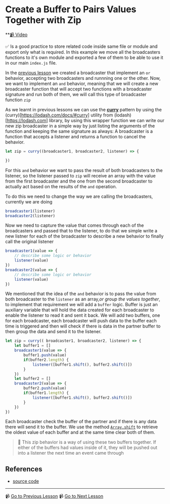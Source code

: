 # Create a Buffer to Pairs Values Together with Zip

**[📹 Video](https://egghead.io/lessons/egghead-create-a-buffer-to-pair-values-together-with-zip)



✅ Is a good practice to store related code inside same file or module and export only what is required. In this example we move all the broadcasters functions to it's own module and exported a few of them to be able to use it in our main `index.js` file.

In the [previous lesson](15-match-function-requirements-with-lodash-partial-and-flip.md) we created a broadcaster that implement an `or` behavior, accepting two broadcasters and runnning one or the other. Now, we want to implement an `and` behavior, meaning that we will create a new broadcaster function that will accept two functions with a broadcaster signature and run both of them, we will call this type of broadcaster function `zip`

As we learnt in previous lessons we can use the [**curry**](https://javascript.info/currying-partials) pattern by using the (curry)[https://lodash.com/docs/#curry] utility from (lodash)[https://lodash.com] library, by using this wrapper function we can write our new zip broadcaster in a simple way by just listing the arguments of the function and keeping the same signature as always: A broadcaster is a function that accepts a listener and returns a function to cancel the behavior.

```javascript
let zip = curry((broadcaster1, broadcaster2, listener) => {

})
```

For this `and` behavior we want to pass the result of both broadcasters to the listener, so the listener passed to `zip` will receive an array with the value from the first broadcaster and the one from the second broadcaster to actually act based on the results of the `and` operation.

To do this we need to change the way we are calling the broadcasters, currently we are doing 

```javascript
broadcaster1(listener)
broadcaster2(listener)
```

Now we need to capture the value that comes through each of the broadcasters and passed that to the listener, to do that we simple write a new listner for each of the broadcaster to describe a new behavior to finally call the original listener 

```javascript
broadcaster1(value => {
    // describe some logic or behavior 
    listener(value)
})
broadcaster2(value => {
    // describe some logic or behavior 
    listener(value)
})
```

We mentioned that the idea of the `and` behavior is to pass the value from both broadcaster to the `listener` as an array,*or group the values together*, to implement that requirement we will add a `buffer` logic.
Buffer is just an auxiliary variable that will hold the data created for each broadcaster to enable the listener to read it and sent it back.
We will add two buffers, one for each broadcaster, each broadcaster will push data to the buffer each time is triggered and then will check if there is data in the partner buffer to then group the data and send it to the listener.

```javascript
let zip = curry(( broadcaster1, broadcaster2, listener) => {
    let buffer1 = []
    broadcaster1(value => {
        buffer1.push(value)
        if(buffer2.length) {
            listener([buffer1.shift(), buffer2.shift()])
        }
    })
    let buffer2 = []
    broadcaster2(value => {
        buffer2.push(value)
        if(buffer1.length) {
            listener([buffer1.shift(), buffer2.shift()])
        }
    })
})
```
Each broadcaster check the buffer of the partner and if there is any data there will send it to the buffer. We use the method [`Array.shift`](https://developer.mozilla.org/en-US/docs/Web/JavaScript/Reference/Global_Objects/Array/shift) to retrieve the oldest value of each buffer and at the same time clear both of them.

> 🔑 This zip behavior is a way of using these two buffers together. If either of the buffers had values inside of it, they will be pushed out into a listener the next time an event came through

## References

- [source code](https://github.com/johnlindquist/crafting-functions/blob/zip/src/index.js)

---

📹 [Go to Previous Lesson](https://egghead.io/lessons/egghead-match-function-requirements-with-lodash-partial-and-flip)
📹 [Go to Next Lesson](https://egghead.io/lessons/egghead-pass-an-array-to-a-callback-with-a-forof-function)


